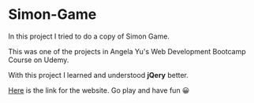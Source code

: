 # Simon-Game

In this project I tried to do a copy of Simon Game. 

This was one of the projects in Angela Yu's Web Development Bootcamp Course on Udemy.

With this project I learned and understood <strong>jQery</strong> better.

[Here](https://emreozturanli.github.io/Simon-Game/) is the link for the website. Go play and have fun 😀
